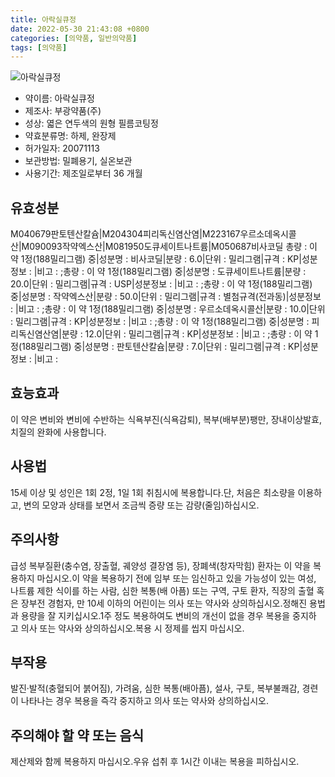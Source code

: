 ```yaml
---
title: 아락실큐정
date: 2022-05-30 21:43:08 +0800
categories: [의약품, 일반의약품]
tags: [의약품]
---
```

![아락실큐정](https://nedrug.mfds.go.kr/pbp/cmn/itemImageDownload/1MxVpq4AKtw)

- 약이름: 아락실큐정
- 제조사: 부광약품(주)
- 성상: 엷은 연두색의 원형 필름코팅정
- 약효분류명: 하제, 완장제
- 허가일자: 20071113
- 보관방법: 밀폐용기, 실온보관
- 사용기간: 제조일로부터 36 개월
## 유효성분
M040679판토텐산칼슘|M204304피리독신염산염|M223167우르소데옥시콜산|M090093작약엑스산|M081950도큐세이트나트륨|M050687비사코딜
총량 : 이 약 1정(188밀리그램) 중|성분명 : 비사코딜|분량 : 6.0|단위 : 밀리그램|규격 : KP|성분정보 : |비고 : ;총량 : 이 약 1정(188밀리그램) 중|성분명 : 도큐세이트나트륨|분량 : 20.0|단위 : 밀리그램|규격 : USP|성분정보 : |비고 : ;총량 : 이 약 1정(188밀리그램) 중|성분명 : 작약엑스산|분량 : 50.0|단위 : 밀리그램|규격 : 별첨규격(전과동)|성분정보 : |비고 : ;총량 : 이 약 1정(188밀리그램) 중|성분명 : 우르소데옥시콜산|분량 : 10.0|단위 : 밀리그램|규격 : KP|성분정보 : |비고 : ;총량 : 이 약 1정(188밀리그램) 중|성분명 : 피리독신염산염|분량 : 12.0|단위 : 밀리그램|규격 : KP|성분정보 : |비고 : ;총량 : 이 약 1정(188밀리그램) 중|성분명 : 판토텐산칼슘|분량 : 7.0|단위 : 밀리그램|규격 : KP|성분정보 : |비고 :
## 효능효과
이 약은 변비와 변비에 수반하는 식욕부진(식욕감퇴), 복부(배부분)팽만, 장내이상발효, 치질의 완화에 사용합니다.
## 사용법
15세 이상 및 성인은 1회 2정, 1일 1회 취침시에 복용합니다.단, 처음은 최소량을 이용하고, 변의 모양과 상태를 보면서 조금씩 증량 또는 감량(줄임)하십시오.
## 주의사항
급성 복부질환(충수염, 장출혈, 궤양성 결장염 등), 장폐색(창자막힘) 환자는 이 약을 복용하지 마십시오.이 약을 복용하기 전에 임부 또는 임신하고 있을 가능성이 있는 여성, 나트륨 제한 식이를 하는 사람, 심한 복통(배 아픔) 또는 구역, 구토 환자, 직장의 출혈 혹은 장부전 경험자, 만 10세 이하의 어린이는 의사 또는 약사와 상의하십시오.정해진 용법과 용량을 잘 지키십시오.1주 정도 복용하여도 변비의 개선이 없을 경우 복용을 중지하고 의사 또는 약사와 상의하십시오.복용 시 정제를 씹지 마십시오.
## 부작용
발진·발적(충혈되어 붉어짐), 가려움, 심한 복통(배아픔), 설사, 구토, 복부불쾌감, 경련이 나타나는 경우 복용을 즉각 중지하고 의사 또는 약사와 상의하십시오.
## 주의해야 할 약 또는 음식
제산제와 함께 복용하지 마십시오.우유 섭취 후 1시간 이내는 복용을 피하십시오.
